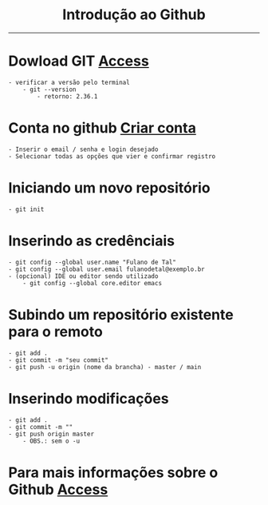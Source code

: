 <h1 align="center">
    Introdução ao Github
</h1>

<hr>

# Dowload GIT <a href="https://git-scm.com/download/win">Access</a>
    - verificar a versão pelo terminal
        - git --version
            - retorno: 2.36.1

# Conta no github <a href="https://github.com/">Criar conta</a>
    - Inserir o email / senha e login desejado
    - Selecionar todas as opções que vier e confirmar registro


# Iniciando um novo repositório
    - git init

# Inserindo as credênciais 
    - git config --global user.name "Fulano de Tal"
    - git config --global user.email fulanodetal@exemplo.br
    - (opcional) IDE ou editor sendo utilizado 
        - git config --global core.editor emacs 

# Subindo um repositório existente para o remoto
    - git add .
    - git commit -m "seu commit"
    - git push -u origin (nome da brancha) - master / main


# Inserindo modificações
    - git add . 
    - git commit -m ""
    - git push origin master
        - OBS.: sem o -u

# Para mais informações sobre o Github <a href="https://docs.github.com/pt/get-started">Access</a>
